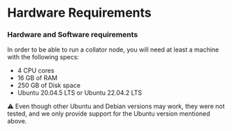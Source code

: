 # Hardware Requirements

### Hardware and Software requirements

In order to be able to run a collator node, you will need at least a machine with the following specs:

* 4 CPU cores
* 16 GB of RAM
* 250 GB of Disk space
* Ubuntu 20.04.5 LTS or Ubuntu 22.04.2 LTS

:warning: Even though other Ubuntu and Debian versions may work, they were not tested, and we only provide support for the Ubuntu version mentioned above.
